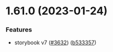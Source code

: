 # 1.61.0 (2023-01-24)


### Features

* storybook v7 ([#3632](https://github.com/EddieHubCommunity/LinkFree/issues/3632)) ([b533357](https://github.com/EddieHubCommunity/LinkFree/commit/b533357863e30bbfa2ee6e5f5965f17f6c8b8668))



